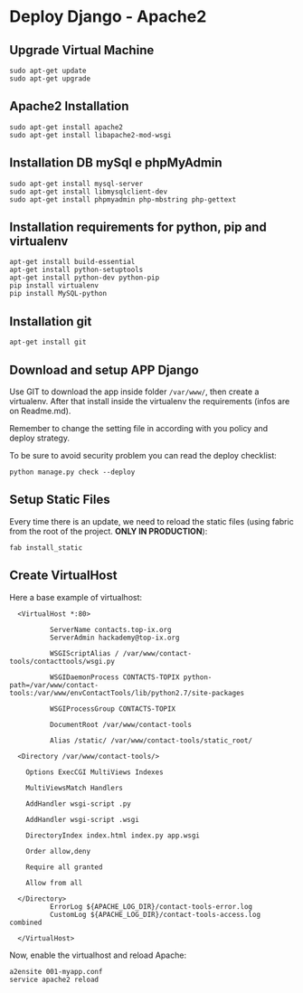 # Deploy Django - Apache2

## Upgrade Virtual Machine

```
sudo apt-get update
sudo apt-get upgrade
```

## Apache2 Installation

```
sudo apt-get install apache2
sudo apt-get install libapache2-mod-wsgi
```

## Installation DB mySql e phpMyAdmin

```
sudo apt-get install mysql-server
sudo apt-get install libmysqlclient-dev
sudo apt-get install phpmyadmin php-mbstring php-gettext
```

## Installation requirements for python, pip and virtualenv

```
apt-get install build-essential
apt-get install python-setuptools
apt-get install python-dev python-pip
pip install virtualenv
pip install MySQL-python
```

## Installation git

```
apt-get install git
```

## Download and setup APP Django

Use GIT to download the app inside folder `/var/www/`, then create a virtualenv. 
After that install inside the virtualenv the requirements (infos are on Readme.md).

Remember to change the setting file in according with you policy and deploy strategy.

To be sure to avoid security problem you can read the deploy checklist:

```
python manage.py check --deploy 
```

## Setup Static Files

Every time there is an update, we need to reload the static files (using fabric from the root of the project. __ONLY IN PRODUCTION__):

```
fab install_static
```

## Create VirtualHost

Here a base example of virtualhost:

```
  <VirtualHost *:80>

          ServerName contacts.top-ix.org
          ServerAdmin hackademy@top-ix.org

          WSGIScriptAlias / /var/www/contact-tools/contacttools/wsgi.py

          WSGIDaemonProcess CONTACTS-TOPIX python-path=/var/www/contact-tools:/var/www/envContactTools/lib/python2.7/site-packages

          WSGIProcessGroup CONTACTS-TOPIX

          DocumentRoot /var/www/contact-tools

          Alias /static/ /var/www/contact-tools/static_root/

  <Directory /var/www/contact-tools/>

    Options ExecCGI MultiViews Indexes

    MultiViewsMatch Handlers

    AddHandler wsgi-script .py

    AddHandler wsgi-script .wsgi

    DirectoryIndex index.html index.py app.wsgi

    Order allow,deny

    Require all granted

    Allow from all

  </Directory>
          ErrorLog ${APACHE_LOG_DIR}/contact-tools-error.log
          CustomLog ${APACHE_LOG_DIR}/contact-tools-access.log combined

  </VirtualHost>
```

Now, enable the virtualhost and reload Apache:

```
a2ensite 001-myapp.conf
service apache2 reload
```
